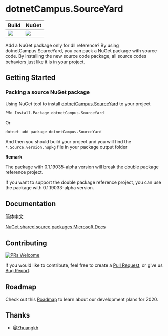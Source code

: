 # dotnetCampus.SourceYard

| Build | NuGet |
|--|--|
|![](https://github.com/dotnet-campus/SourceYard/workflows/.NET%20Core/badge.svg)|[![](https://img.shields.io/nuget/v/dotnetCampus.SourceYard.svg)](https://www.nuget.org/packages/dotnetCampus.SourceYard)|

Add a NuGet package only for dll reference? By using dotnetCampus.SourceYard, you can pack a NuGet package with source code. By installing the new source code package, all source codes behaviors just like it is in your project.

## Getting Started

### Packing a source NuGet package

Using NuGet tool to install [dotnetCampus.SourceYard](https://www.nuget.org/packages/dotnetCampus.SourceYard) to your project

```
PM> Install-Package dotnetCampus.SourceYard 
```

Or

```
dotnet add package dotnetCampus.SourceYard
```

And then you should build your project and you will find the `*.Source.version.nupkg` file in your package output folder

**Remark**

The package with 0.1.19035-alpha version will break the double package reference project.

If you want to support the double package reference project, you can use the package with 0.1.19033-alpha version.

## Documentation

[简体中文](README.zh-cn.md)

[NuGet shared source packages Microsoft Docs](https://docs.microsoft.com/en-us/dotnet/standard/library-guidance/dependencies#nuget-shared-source-packages )

## Contributing

[![PRs Welcome](https://img.shields.io/badge/PRs-welcome-brightgreen.svg?style=flat-square)](https://github.com/dotnet-campus/SourceYard/pulls)

If you would like to contribute, feel free to create a [Pull Request](https://github.com/dotnet-campus/SourceYard/pulls), or give us [Bug Report](https://github.com/dotnet-campus/SourceYard/issues/new).

## Roadmap

Check out this [Roadmap](https://github.com/dotnet-campus/SourceYard/projects/1) to learn about our development plans for 2020.

## Thanks

- [@Zhuangkh](https://github.com/Zhuangkh)